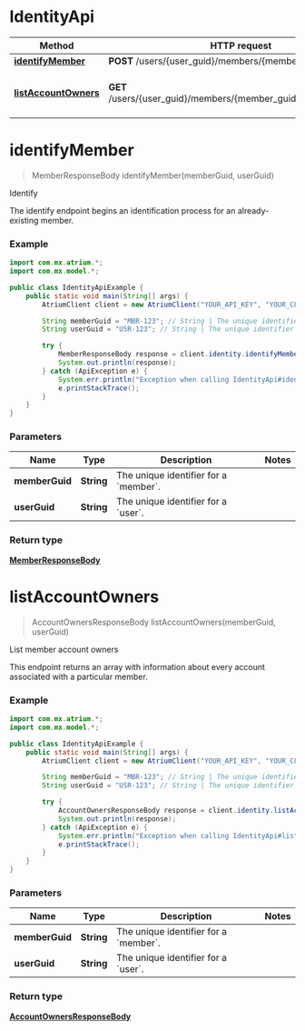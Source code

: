 # IdentityApi

Method | HTTP request | Description
------------- | ------------- | -------------
[**identifyMember**](IdentityApi.md#identifyMember) | **POST** /users/{user_guid}/members/{member_guid}/identify | Identify
[**listAccountOwners**](IdentityApi.md#listAccountOwners) | **GET** /users/{user_guid}/members/{member_guid}/account_owners | List member account owners


<a name="identifyMember"></a>
# **identifyMember**
> MemberResponseBody identifyMember(memberGuid, userGuid)

Identify

The identify endpoint begins an identification process for an already-existing member.

### Example
```java
import com.mx.atrium.*;
import com.mx.model.*;

public class IdentityApiExample {
    public static void main(String[] args) {
        AtriumClient client = new AtriumClient("YOUR_API_KEY", "YOUR_CLIENT_ID");

        String memberGuid = "MBR-123"; // String | The unique identifier for a `member`.
        String userGuid = "USR-123"; // String | The unique identifier for a `user`.

        try {
            MemberResponseBody response = client.identity.identifyMember(memberGuid, userGuid);
            System.out.println(response);
        } catch (ApiException e) {
            System.err.println("Exception when calling IdentityApi#identifyMember");
            e.printStackTrace();
        }
    }
}
```

### Parameters

Name | Type | Description  | Notes
------------- | ------------- | ------------- | -------------
 **memberGuid** | **String**| The unique identifier for a &#x60;member&#x60;. |
 **userGuid** | **String**| The unique identifier for a &#x60;user&#x60;. |

### Return type

[**MemberResponseBody**](MemberResponseBody.md)

<a name="listAccountOwners"></a>
# **listAccountOwners**
> AccountOwnersResponseBody listAccountOwners(memberGuid, userGuid)

List member account owners

This endpoint returns an array with information about every account associated with a particular member.

### Example
```java
import com.mx.atrium.*;
import com.mx.model.*;

public class IdentityApiExample {
    public static void main(String[] args) {
        AtriumClient client = new AtriumClient("YOUR_API_KEY", "YOUR_CLIENT_ID");

        String memberGuid = "MBR-123"; // String | The unique identifier for a `member`.
        String userGuid = "USR-123"; // String | The unique identifier for a `user`.

        try {
            AccountOwnersResponseBody response = client.identity.listAccountOwners(memberGuid, userGuid);
            System.out.println(response);
        } catch (ApiException e) {
            System.err.println("Exception when calling IdentityApi#listAccountOwners");
            e.printStackTrace();
        }
    }
}
```

### Parameters

Name | Type | Description  | Notes
------------- | ------------- | ------------- | -------------
 **memberGuid** | **String**| The unique identifier for a &#x60;member&#x60;. |
 **userGuid** | **String**| The unique identifier for a &#x60;user&#x60;. |

### Return type

[**AccountOwnersResponseBody**](AccountOwnersResponseBody.md)

